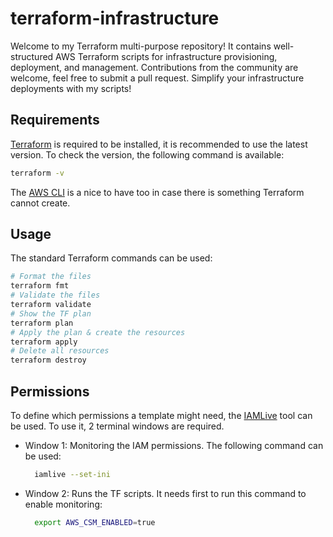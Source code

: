 # terraform-infrastructure

Welcome to my Terraform multi-purpose repository! It contains well-structured AWS Terraform scripts for infrastructure provisioning, deployment, and management. Contributions from the community are welcome, feel free to submit a pull request. Simplify your infrastructure deployments with my scripts!

## Requirements

[Terraform](https://developer.hashicorp.com/terraform/tutorials/aws-get-started/install-cli) is required to be installed, it is recommended to use the latest version. To check the version, the following command is available:

```bash
terraform -v
```

The [AWS CLI](https://docs.aws.amazon.com/cli/latest/userguide/getting-started-install.html) is a nice to have too in case there is something Terraform cannot create.

## Usage

The standard Terraform commands can be used:

```bash
# Format the files
terraform fmt
# Validate the files
terraform validate
# Show the TF plan
terraform plan
# Apply the plan & create the resources
terraform apply
# Delete all resources
terraform destroy
```

## Permissions

To define which permissions a template might need, the [IAMLive](https://github.com/iann0036/iamlive) tool can be used. To use it, 2 terminal windows are required.

-   Window 1: Monitoring the IAM permissions. The following command can be used:
    ```bash
      iamlive --set-ini
    ```
-   Window 2: Runs the TF scripts. It needs first to run this command to enable monitoring:
    ```bash
      export AWS_CSM_ENABLED=true
    ```
